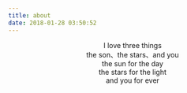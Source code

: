 ```yaml
---
title: about
date: 2018-01-28 03:50:52
---
```

<center>
  I love three things
  </br>the son、the stars、and you
  </br>the sun for the day
  </br>the stars for the light
  </br>and you for ever
